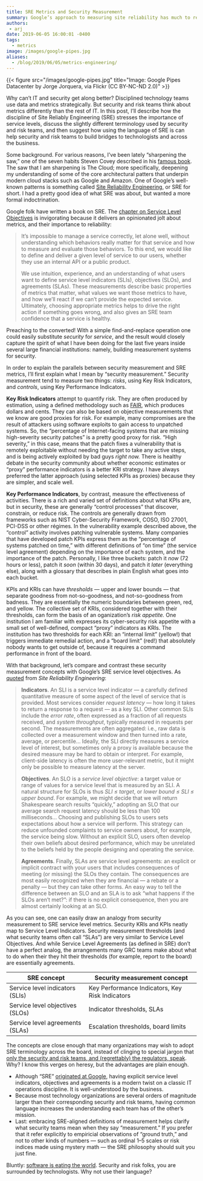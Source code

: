 ```yaml
---
title: SRE Metrics and Security Measurement
summary: Google’s approach to measuring site reliability has much to recommend it. CISOs can steal a leaf from their book.
authors:
 - arj
date: 2019-06-05 16:00:01 -0400
tags:
  - metrics
image: /images/google-pipes.jpg
aliases:
  - /blog/2019/06/05/metrics-engineering/
---
```

{{< figure src="/images/google-pipes.jpg" title="Image: Google Pipes Datacenter by Jorge Jorquera, via Flickr (CC BY-NC-ND 2.0)" >}}

Why can&rsquo;t IT and security get along better? Disciplined technology teams use data and metrics strategically. But security and risk teams think about metrics differently than the rest of IT. In this post, I&rsquo;ll describe how the discipline of Site Reliably Engineering (SRE) stresses the importance of service levels, discuss the slightly different terminology used by security and risk teams, and then suggest how using the language of SRE is can help security and risk teams to build bridges to technologists and across the business.

Some background. For various reasons, I&rsquo;ve been lately &ldquo;sharpening the saw,&rdquo; one of the seven habits Steven Covey described in his [famous book](https://www.amazon.com/gp/product/1451639619/ref=dbs_a_def_rwt_bibl_vppi_i0). The saw that I am sharpening is The Cloud; more specifically, deepening my understanding of some of the core architectural patters that underpin modern cloud stacks such as Google and Amazon. One of Google&rsquo;s well-known patterns is something called [Site Reliability Engineering](https://landing.google.com/sre/), or SRE for short. I had a pretty good idea of what SRE was about, but wanted a more formal indoctrination.

Google folk have written a book on SRE. The [chapter on Service Level Objectives](https://landing.google.com/sre/sre-book/chapters/service-level-objectives/) is invigorating because it delivers an opinionated jolt about metrics, and their importance to reliability:

> It&rsquo;s impossible to manage a service correctly, let alone well, without understanding which behaviors really matter for that service and how to measure and evaluate those behaviors. To this end, we would like to define and deliver a given level of service to our users, whether they use an internal API or a public product.
>
> We use intuition, experience, and an understanding of what users want to define service level indicators (SLIs), objectives (SLOs), and agreements (SLAs). These measurements describe basic properties of metrics that matter, what values we want those metrics to have, and how we&rsquo;ll react if we can&rsquo;t provide the expected service. Ultimately, choosing appropriate metrics helps to drive the right action if something goes wrong, and also gives an SRE team confidence that a service is healthy.

Preaching to the converted! With a simple find-and-replace operation one could easily substitute _security_ for _service_, and the result would closely capture the spirit of what I have been doing for the last five years inside several large financial institutions: namely, building measurement systems for security.

In order to explain the parallels between security measurement and SRE metrics, I&rsquo;ll first explain what I mean by &ldquo;security measurement.&rdquo; Security measurement tend to measure two things: _risks_, using Key Risk Indicators, and _controls_, using Key Performance Indicators.

__Key Risk Indicators__ attempt to quantify risk. They are often produced by estimation, using a defined methodology such as [FAIR](https://www.fairinstitute.org), which produces dollars and cents. They can also be based on objective measurements that we know are good proxies for risk. For example, many compromises are the result of attackers using software exploits to gain access to unpatched systems. So, the &ldquo;percentage of Internet-facing systems that are missing high-severity security patches&rdquo; is a pretty good proxy for risk. &ldquo;High severity,&rdquo; in this case, means that the patch fixes a vulnerability that is remotely exploitable without needing the target to take any active steps, and is being actively exploited by bad guys _right now._ There is healthy debate in the security community about whether economic estimates or &ldquo;proxy&rdquo; performance indicators is a better KRI strategy. I have always preferred the latter approach (using selected KPIs as proxies) because they are simpler, and scale well.

__Key Performance Indicators__, by contrast, measure the effectiveness of activities. There is a rich and varied set of definitions about what KPIs are, but in security, these are generally &ldquo;control processes&rdquo; that discover, constrain, or reduce risk. The controls are generally drawn from frameworks such as NIST Cyber-Security Framework, COSO, ISO 27001, PCI-DSS or other régimes. In the vulnerability example described above, the &ldquo;control&rdquo; activity involves patching vulnerable systems. Many companies that have developed patch KPIs express them as the &ldquo;percentage of systems patched on time,&rdquo; with different definitions of &ldquo;on time&rdquo; (the service level agreement) depending on the importance of each system, and the importance of the patch. Personally, I like three buckets: patch it _now_ (72 hours or less), patch it _soon_ (within 30 days), and patch it _later_ (everything else), along with a glossary that describes in plain English what goes into each bucket.

KPIs and KRIs can have _thresholds_ &mdash; upper and lower bounds &mdash; that separate goodness from not-so-goodness, and not-so-goodness from badness. They are essentially the numeric boundaries between green, red, and yellow. The collective set of KRIs, considered together with their thresholds, can form the basis of an oganization&rsquo;s _risk appetite._ One institution I am familiar with expresses its cyber-security risk appetite with a small set of well-defined, compact &ldquo;proxy&rdquo; indicators as KRIs. The institution has two thresholds for each KRI: an &ldquo;internal limit&rdquo; (yellow!) that triggers immediate remedial action, and a &ldquo;board limit&rdquo; (red!) that absolutely nobody wants to get outside of, because it requires a command performance in front of the board.

With that background, let&rsquo;s compare and contrast these security measurement concepts with Google&rsquo;s SRE service level objectives. As [quoted](https://landing.google.com/sre/sre-book/chapters/service-level-objectives/) from _Site Reliability Engineering_:

> __Indicators__. An SLI is a service level indicator &mdash; a carefully defined quantitative measure of some aspect of the level of service that is provided. Most services consider _request latency_ &mdash; how long it takes to return a response to a request &mdash; as a key SLI. Other common SLIs include the _error rate_, often expressed as a fraction of all requests received, and _system throughput_, typically measured in requests per second. The measurements are often aggregated: i.e., raw data is collected over a measurement window and then turned into a rate, average, or percentile&hellip; Ideally, the SLI directly measures a service level of interest, but sometimes only a proxy is available because the desired measure may be hard to obtain or interpret. For example, client-side latency is often the more user-relevant metric, but it might only be possible to measure latency at the server.
>
> __Objectives__. An SLO is a _service level objective_: a target value or range of values for a service level that is measured by an SLI. A natural structure for SLOs is thus _SLI ≤ target_, or _lower bound ≤ SLI ≤ upper bound_. For example, we might decide that we will return Shakespeare search results &ldquo;quickly,&rdquo; adopting an SLO that our average search request latency should be less than 100 milliseconds&hellip; Choosing and publishing SLOs to users sets expectations about how a service will perform. This strategy can reduce unfounded complaints to service owners about, for example, the service being slow. Without an explicit SLO, users often develop their own beliefs about desired performance, which may be unrelated to the beliefs held by the people designing and operating the service.
>
> __Agreements__. Finally, SLAs are service level agreements: an explicit or implicit contract with your users that includes consequences of meeting (or missing) the SLOs they contain. The consequences are most easily recognized when they are financial &mdash; a rebate or a penalty &mdash; but they can take other forms. An easy way to tell the difference between an SLO and an SLA is to ask &ldquo;what happens if the SLOs aren&rsquo;t met?&rdquo;: if there is no explicit consequence, then you are almost certainly looking at an SLO.

As you can see, one can easily draw an analogy from security measurement to SRE service level metrics. Security KRIs and KPIs neatly map to Service Level Indicators. Security measurement thresholds (and what security teams often call &ldquo;SLAs&rdquo;) are very similar to Service Level Objectives. And while Service Level Agreements (as defined in SRE) don&rsquo;t have a perfect analog, the arrangements many GRC teams make about what to do when their they hit their thresholds (for example, report to the board) are essentially agreements.

| SRE concept                     | Security measurement concept                    |
|---------------------------------|-------------------------------------------------|
| Service level indicators (SLIs) | Key Performance Indicators, Key Risk Indicators |
| Service level objectives (SLOs) | Indicator thresholds, SLAs                      |
| Service level agreements (SLAs) | Escalation thresholds, board limits              |

The concepts are close enough that many organizations may wish to adopt SRE terminology across the board, instead of clinging to special jargon that [only the security and risk teams, and (regrettably) the regulators, speak](https://www.bis.org/publ/bcbs195.pdf). Why? I know this verges on heresy, but the advantages are plain enough.

  - Although &ldquo;SRE&rdquo; [originated at Google](https://en.wikipedia.org/wiki/Site_Reliability_Engineering), having explicit service level indicators, objectives and agreements is a modern twist on a classic IT operations discipline. It is well-understood by the business.
  - Because most technology organizations are several orders of magnitude larger than their corresponding security and risk teams, having common language increases the understanding each team has of the other&rsquo;s mission.
  - Last: embracing SRE-aligned definitions of measurement helps clarify what security teams mean when they say &ldquo;measurement.&rdquo; If you prefer that it refer explicitly to empiricial observations of &ldquo;ground truth,&rdquo; and not to other kinds of numbers &mdash; such as ordinal 1&ndash;5 scales or risk indices made using mystery math &mdash;  the SRE philosophy should suit you just fine.

Bluntly: [software is eating the world](https://a16z.com/2011/08/20/why-software-is-eating-the-world/). Security and risk folks, you are surrounded by technologists. Why not use their language?